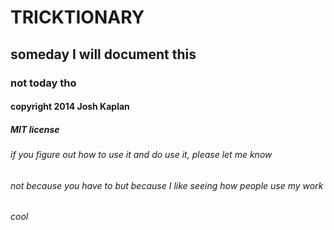 # TRICKTIONARY

## someday I will document this

### not today tho

#### copyright 2014 Josh Kaplan

##### MIT license

###### if you figure out how to use it and do use it, please let me know

###### not because you have to but because I like seeing how people use my work

###### cool